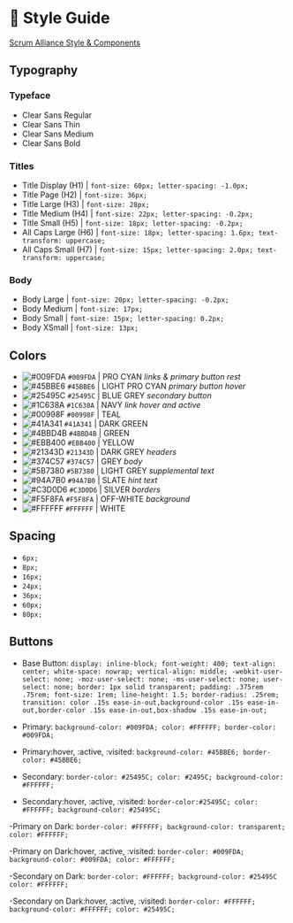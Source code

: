 # :art: Style Guide
[Scrum Alliance Style & Components](https://projects.invisionapp.com/share/QMJGWVZU69R#/screens/303774429)

## Typography 

### Typeface
- Clear Sans Regular
- Clear Sans Thin
- Clear Sans Medium 
- Clear Sans Bold

### Titles
- Title Display (H1)  | `font-size: 60px; letter-spacing: -1.0px;`
- Title Page (H2)     | `font-size: 36px;`
- Title Large (H3)    | `font-size: 28px;`
- Title Medium (H4)   | `font-size: 22px; letter-spacing: -0.2px;`
- Title Small (H5)    | `font-size: 18px; letter-spacing: -0.2px;`
- All Caps Large (H6) | `font-size: 18px; letter-spacing: 1.6px; text-transform: uppercase;`
- All Caps Small (H7) | `font-size: 15px; letter-spacing: 2.0px; text-transform: uppercase;` 

### Body
- Body Large    | `font-size: 20px; letter-spacing: -0.2px;`
- Body Medium   | `font-size: 17px;`
- Body Small    | `font-size: 15px; letter-spacing: 0.2px;`
- Body XSmall   | `font-size: 13px;`


## Colors
- ![#009FDA](https://placehold.it/15/009FDA/000000?text=+) `#009FDA` | PRO CYAN *links & primary button rest* 
- ![#45BBE6](https://placehold.it/15/45BBE6/000000?text=+) `#45BBE6` | LIGHT PRO CYAN *primary button hover*
- ![#25495C](https://placehold.it/15/25495C/000000?text=+) `#25495C` | BLUE GREY *secondary button*
- ![#1C638A](https://placehold.it/15/1C638A/000000?text=+) `#1C638A` | NAVY *link hover and active*
- ![#00998F](https://placehold.it/15/00998F/000000?text=+) `#00998F` | TEAL
- ![#41A341](https://placehold.it/15/41A341/000000?text=+) `#41A341` | DARK GREEN
- ![#4BBD4B](https://placehold.it/15/4BBD4B/000000?text=+) `#4BBD4B` | GREEN
- ![#EBB400](https://placehold.it/15/EBB400/000000?text=+) `#EBB400` | YELLOW
- ![#21343D](https://placehold.it/15/21343D/000000?text=+) `#21343D` | DARK GREY *headers*
- ![#374C57](https://placehold.it/15/374C57/000000?text=+) `#374C57` | GREY *body*
- ![#5B7380](https://placehold.it/15/5B7380/000000?text=+) `#5B7380` | LIGHT GREY *supplemental text*
- ![#94A7B0](https://placehold.it/15/94A7B0/000000?text=+) `#94A7B0` | SLATE *hint text*
- ![#C3D0D6](https://placehold.it/15/C3D0D6/000000?text=+) `#C3D0D6` | SILVER *borders*
- ![#F5F8FA](https://placehold.it/15/F5F8FA/000000?text=+) `#F5F8FA` | OFF-WHITE *background*
- ![#FFFFFF](https://placehold.it/15/FFFFFF/000000?text=+) `#FFFFFF` | WHITE


## Spacing
- `6px;`
- `8px;`
- `16px;`
- `24px;`
- `36px;`
- `60px;`
- `80px;`


## Buttons 
- Base Button: `display: inline-block; font-weight: 400; text-align: center; white-space: nowrap; vertical-align: middle; -webkit-user-select: none; -moz-user-select: none; -ms-user-select: none; user-select: none; border: 1px solid transparent; padding: .375rem .75rem; font-size: 1rem; line-height: 1.5; border-radius: .25rem; transition: color .15s ease-in-out,background-color .15s ease-in-out,border-color .15s ease-in-out,box-shadow .15s ease-in-out;`

- Primary: `background-color: #009FDA; color: #FFFFFF; border-color: #009FDA;`

- Primary:hover, :active, :visited: `background-color: #45BBE6; border-color: #45BBE6;`

- Secondary: `border-color: #25495C; color: #2495C; background-color: #FFFFFF;`

- Secondary:hover, :active, :visited: `border-color:#25495C; color: #FFFFFF; background-color: #25495C;`

-Primary on Dark: `border-color: #FFFFFF; background-color: transparent; color: #FFFFFF;`

-Primary on Dark:hover, :active, :visited: `border-color: #009FDA; background-color: #009FDA; color: #FFFFFF;`

-Secondary on Dark: `border-color: #FFFFFF; background-color: #25495C color: #FFFFFF;`

-Secondary on Dark:hover, :active, :visited: `border-color: #FFFFFF; background-color: #FFFFFF; color: #25495C;`
